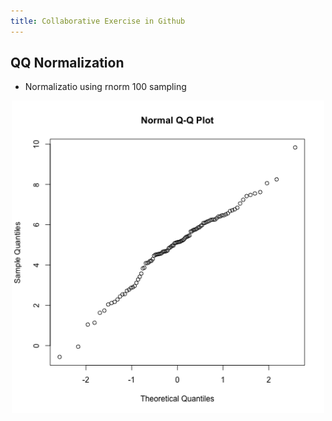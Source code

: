 ```yaml
---
title: Collaborative Exercise in Github
---
```

## QQ Normalization


- Normalizatio using rnorm 100 sampling

<center>
<img src="qqnorm_100.png", width=500 />
</center>


